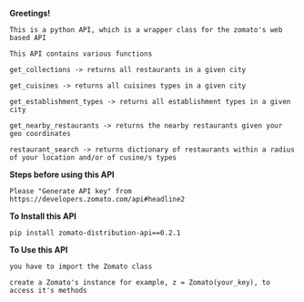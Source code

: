 **Greetings!** 

`This is a python API, which is a wrapper class for the zomato's web based API`

`This API contains various functions`

`get_collections -> returns all restaurants in a given city`

`get_cuisines -> returns all cuisines types in a given city`

`get_establishment_types -> returns all establishment types in a given city`

`get_nearby_restaurants -> returns the nearby restaurants given your geo coordinates`

`restaurant_search -> returns dictionary of restaurants within a radius of your location and/or of cusine/s types`


**Steps before using this API**

`Please "Generate API key" from https://developers.zomato.com/api#headline2`


**To Install this API**

`pip install zomato-distribution-api==0.2.1`


**To Use this API**

`you have to import the Zomato class`

`create a Zomato's instance for example, z = Zomato(your_key), to access it's methods`